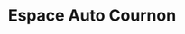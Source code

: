 ---
title: "Espace Auto Cournon"
url: /cournon-dauvergne/espace-auto-cournon/
shop: réparation de voitures
---